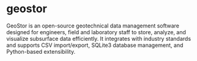 # geostor
GeoStor is an open-source geotechnical data management software designed for engineers, field and laboratory staff to store, analyze, and visualize subsurface data efficiently. It integrates with industry standards and supports CSV import/export, SQLite3 database management, and Python-based extensibility.
